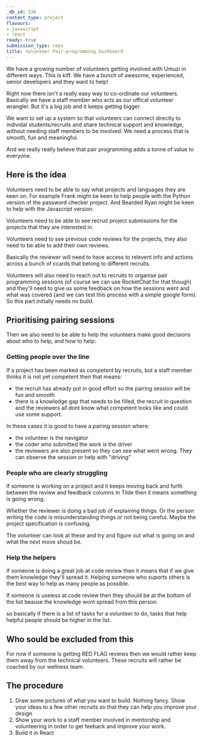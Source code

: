 ```yaml
---
_db_id: 536
content_type: project
flavours:
- javascript
- react
ready: true
submission_type: repo
title: Volunteer Pair-programming Dashboard
---
```


We have a growing number of volunteers getting involved with Umuzi in different ways. This is kiff. We have a bunch of awesome, experienced, senior developers and they want to help!

Right now there isn't a really easy way to co-ordinate our volunteers. Basically we have a staff member who acts as our offical volunteer wrangler. But it's a big job and it keeps getting bigger.

We want to set up a system so that volunteers can connect directly to individal students/recruits and share technical support and knowledge, without needing staff members to be involved. We need a process that is smooth, fun and meaningful.

And we really really believe that pair programming adds a tonne of value to everyone.

## Here is the idea

Volunteers need to be able to say what projects and languages they are keen on. For example Frank might be keen to help people with the Python version of the password checker project. And Bearded Ryan might be keen to help with the Javascript version.

Volunteers need to be able to see recruit project submissions for the projects that they are interested in.

Volunteers need to see previous code reviews for the projects, they also need to be able to add their own reviews.

Basically the reviewer will need to have access to relevent info and actions across a bunch of ccards that belong to different recruits.

Volunteers will also need to reach out to recruits to organise pair programming sessions (of course we can use RocketChat for that though) and they'll need to give us some feedback on how the sessions went and what was covered (and we can test this process with a simple google form). So this part initially needs no build.

## Prioritising pairing sessions

Then we also need to be able to help the volunteers make good decisions about who to help, and how to help:

### Getting people over the line

If a project has been marked as competent by recruits, but a staff member thinks it is not yet competent then that means:

- the recruit has already put in good effort so the pairing session will be fun and smooth
- there is a knowledge gap that needs to be filled, the recruit in question and the reviewers all dont know what competent looks like and could use some support.

In these cases it is good to have a pairing session where:

- the volunteer is the navigator
- the coder who submitted the work is the driver
- the reviewers are also present so they can see what went wrong. They can observe the session or help with "driving"

### People who are clearly struggling

If someone is working on a project and it keeps moving back and forth between the review and feedback columns in Tilde then it means something is going wrong.

Whether the reviewer is doing a bad job of explaining things. Or the person writing the code is misunderstanding things or not being careful. Maybe the project specification is confusing.

The volunteer can look at these and try and figure out what is going on and what the next move shoud be.

### Help the helpers

If someone is doing a great job at code review then it means that if we give them knowledge they'll spread it. Helping someone who suports others is the best way to help as many people as possible.

If someone is useless at code review then they should be at the bottom of the list beause the knowledge wont spread from this person.

so basically if there is a list of tasks for a volunteer to do, tasks that help helpful people should be higher in the list.

## Who sould be excluded from this

For now if someone is getting RED FLAG reviews then we would rather keep them away from the technical volunteers. These recruits will rather be coached by our wellness team.

## The procedure

1. Draw some pictures of what you want to build. Nothing fancy. Show your ideas to a few other recruits so that they can help you improve your design
2. Show your work to a staff member involved in mentorship and volunteering in order to get feeback and improve your work.
3. Build it in React
